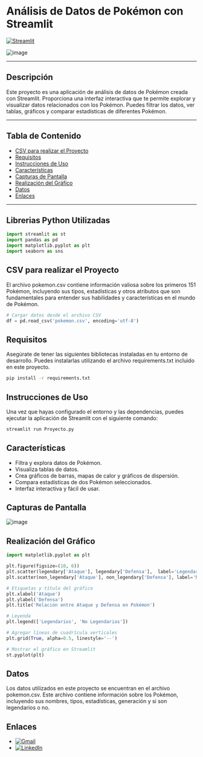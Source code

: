 # Análisis de Datos de Pokémon con Streamlit

[![Streamlit](https://img.shields.io/badge/Streamlit-FF4B4B?style=for-the-badge&logo=streamlit&logoColor=white)](https://lucianoproyectopokemon.streamlit.app/)


![image](https://github.com/LUXI4NO/AnalystData-Pokemon/assets/140111840/61610e38-7529-4d34-8bf6-83dae959c361)

---

## Descripción

Este proyecto es una aplicación de análisis de datos de Pokémon creada con Streamlit. Proporciona una interfaz interactiva que te permite explorar y visualizar datos relacionados con los Pokémon. Puedes filtrar los datos, ver tablas, gráficos y comparar estadísticas de diferentes Pokémon.

---

## Tabla de Contenido

- [CSV para realizar el Proyecto](#csv-para-realizar-el-proyecto)
- [Requisitos](#requisitos)
- [Instrucciones de Uso](#instrucciones-de-uso)
- [Características](#características)
- [Capturas de Pantalla](#capturas-de-pantalla)
- [Realización del Gráfico](#realización-del-gráfico)
- [Datos](#datos)
- [Enlaces](#enlaces)

---
## Librerias Python Utilizadas
```python
import streamlit as st
import pandas as pd
import matplotlib.pyplot as plt
import seaborn as sns
```

## CSV para realizar el Proyecto
El archivo pokemon.csv contiene información valiosa sobre los primeros 151 Pokémon, incluyendo sus tipos, estadísticas y otros atributos que son fundamentales para entender sus habilidades y características en el mundo de Pokémon.
```python
# Cargar datos desde el archivo CSV
df = pd.read_csv('pokemon.csv', encoding='utf-8')
```

## Requisitos
Asegúrate de tener las siguientes bibliotecas instaladas en tu entorno de desarrollo. Puedes instalarlas utilizando el archivo requirements.txt incluido en este proyecto.

```bash
pip install -r requirements.txt
```


## Instrucciones de Uso
Una vez que hayas configurado el entorno y las dependencias, puedes ejecutar la aplicación de Streamlit con el siguiente comando:
```bash
streamlit run Proyecto.py
```

## Características
- Filtra y explora datos de Pokémon.
- Visualiza tablas de datos.
- Crea gráficos de barras, mapas de calor y gráficos de dispersión.
- Compara estadísticas de dos Pokémon seleccionados.
- Interfaz interactiva y fácil de usar.

## Capturas de Pantalla

![image](https://github.com/LUXI4NO/AnalystData-Pokemon/assets/140111840/ae149618-f1c6-4119-b0a8-c8729617b824)


## Realización del Gráfico

``` Python
import matplotlib.pyplot as plt

plt.figure(figsize=(10, 6))
plt.scatter(legendary['Ataque'], legendary['Defensa'],  label='Legendarios', color='#FFC50A', marker='*', s=50)
plt.scatter(non_legendary['Ataque'], non_legendary['Defensa'], label='No Legendarios', color='#E11528', marker='o', s=30)

# Etiquetas y título del gráfico
plt.xlabel('Ataque')
plt.ylabel('Defensa')
plt.title('Relación entre Ataque y Defensa en Pokémon')

# Leyenda
plt.legend(['Legendarios', 'No Legendarios'])

# Agregar líneas de cuadrícula verticales
plt.grid(True, alpha=0.5, linestyle='--')

# Mostrar el gráfico en Streamlit
st.pyplot(plt)

```

## Datos
Los datos utilizados en este proyecto se encuentran en el archivo pokemon.csv. Este archivo contiene información sobre los Pokémon, incluyendo sus nombres, tipos, estadísticas, generación y si son legendarios o no.

## Enlaces
- [![Gmail](https://img.shields.io/badge/Gmail-D14836?style=for-the-badge&logo=gmail&logoColor=white)](mailto:alvarezlucianoezequiel@gmail.com)
- [![LinkedIn](https://img.shields.io/badge/LinkedIn-0A66C2?style=for-the-badge&logo=linkedin&logoColor=white)](https://www.linkedin.com/in/luciano-alvarez-332843285/)
